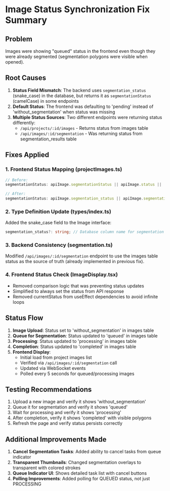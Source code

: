 # Image Status Synchronization Fix Summary

## Problem
Images were showing "queued" status in the frontend even though they were already segmented (segmentation polygons were visible when opened).

## Root Causes

1. **Status Field Mismatch**: The backend uses `segmentation_status` (snake_case) in the database, but returns it as `segmentationStatus` (camelCase) in some endpoints
2. **Default Status**: The frontend was defaulting to 'pending' instead of 'without_segmentation' when status was missing
3. **Multiple Status Sources**: Two different endpoints were returning status differently:
   - `/api/projects/:id/images` - Returns status from images table
   - `/api/images/:id/segmentation` - Was returning status from segmentation_results table

## Fixes Applied

### 1. Frontend Status Mapping (projectImages.ts)
```typescript
// Before:
segmentationStatus: apiImage.segmentationStatus || apiImage.status || 'pending',

// After:
segmentationStatus: apiImage.segmentation_status || apiImage.segmentationStatus || apiImage.status || 'without_segmentation',
```

### 2. Type Definition Update (types/index.ts)
Added the snake_case field to the Image interface:
```typescript
segmentation_status?: string; // Database column name for segmentation status
```

### 3. Backend Consistency (segmentation.ts)
Modified `/api/images/:id/segmentation` endpoint to use the images table status as the source of truth (already implemented in previous fix).

### 4. Frontend Status Check (ImageDisplay.tsx)
- Removed comparison logic that was preventing status updates
- Simplified to always set the status from API response
- Removed currentStatus from useEffect dependencies to avoid infinite loops

## Status Flow

1. **Image Upload**: Status set to 'without_segmentation' in images table
2. **Queue for Segmentation**: Status updated to 'queued' in images table
3. **Processing**: Status updated to 'processing' in images table
4. **Completion**: Status updated to 'completed' in images table
5. **Frontend Display**: 
   - Initial load from project images list
   - Verified via `/api/images/:id/segmentation` call
   - Updated via WebSocket events
   - Polled every 5 seconds for queued/processing images

## Testing Recommendations

1. Upload a new image and verify it shows 'without_segmentation'
2. Queue it for segmentation and verify it shows 'queued'
3. Wait for processing and verify it shows 'processing'
4. After completion, verify it shows 'completed' with visible polygons
5. Refresh the page and verify status persists correctly

## Additional Improvements Made

1. **Cancel Segmentation Tasks**: Added ability to cancel tasks from queue indicator
2. **Transparent Thumbnails**: Changed segmentation overlays to transparent with colored strokes
3. **Queue Indicator UI**: Shows detailed task list with cancel buttons
4. **Polling Improvements**: Added polling for QUEUED status, not just PROCESSING